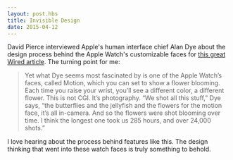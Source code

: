 ```yaml
---
layout: post.hbs
title: Invisible Design
date: 2015-04-12
---
```


David Pierce interviewed Apple's human interface chief Alan Dye about the design process behind the Apple Watch's customizable faces for [this great Wired article](http://www.wired.com/2015/04/apple-watch-design). The turning point for me:

> Yet what Dye seems most fascinated by is one of the Apple Watch’s faces, called Motion, which you can set to show a flower blooming. Each time you raise your wrist, you’ll see a different color, a different flower. This is not CGI. It’s photography.
> “We shot all this stuff,” Dye says, “the butterflies and the jellyfish and the flowers for the motion face, it’s all in-camera. And so the flowers were shot blooming over time. I think the longest one took us 285 hours, and over 24,000 shots.”

I love hearing about the process behind features like this. The design thinking that went into these watch faces is truly something to behold.
